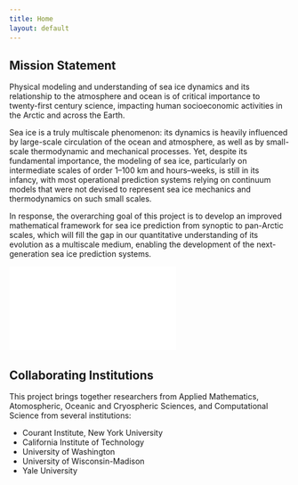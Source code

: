 ```yaml
---
title: Home
layout: default
---
```

## Mission Statement

Physical modeling and understanding of sea ice dynamics and its relationship to the atmosphere and ocean is of critical importance to twenty-first century science, impacting human socioeconomic activities in the Arctic and across the Earth. 

Sea ice is a truly multiscale phenomenon: its dynamics is heavily influenced by large-scale circulation of the ocean and atmosphere, as well as by small-scale thermodynamic and mechanical processes. Yet, despite its fundamental importance, the modeling of sea ice, particularly on intermediate scales of order 1–100 km and hours–weeks, is still in its infancy, with most operational prediction systems relying on continuum models that were not devised to represent sea ice mechanics and thermodynamics on such small scales.

In response, the overarching goal of this project is to develop an improved mathematical framework for sea ice prediction from synoptic to pan-Arctic scales, which will fill the gap in our quantitative understanding of its evolution as a multiscale medium, enabling the development of the next-generation sea ice prediction systems.



![MURI schematic](./images/muri_schematic.pdf)

## Collaborating Institutions

This project brings together researchers from Applied Mathematics,
Atomospheric, Oceanic and Cryospheric Sciences, and Computational
Science from several institutions:

- Courant Institute, New York University
- California Institute of Technology
- University of Washington
- University of Wisconsin-Madison
- Yale University
